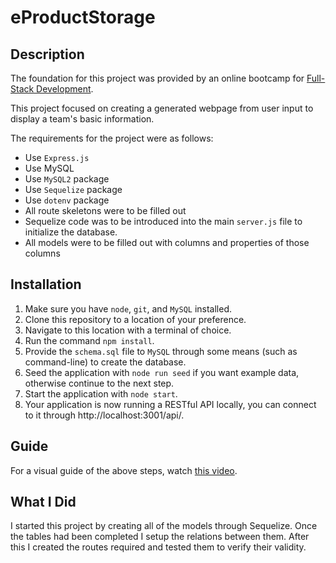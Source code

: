 # eProductStorage

## Description

The foundation for this project was provided by an online bootcamp for [Full-Stack Development](https://bootcamps.vanderbilt.edu/coding/online/landing/). 

This project focused on creating a generated webpage from user input to display a team's basic information.

The requirements for the project were as follows:
* Use `Express.js`
* Use MySQL
* Use `MySQL2` package
* Use `Sequelize` package
* Use `dotenv` package
* All route skeletons were to be filled out
* Sequelize code was to be introduced into the main `server.js` file to initialize the database.
* All models were to be filled out with columns and properties of those columns

## Installation

1. Make sure you have `node`, `git`, and `MySQL` installed.
2. Clone this repository to a location of your preference.
3. Navigate to this location with a terminal of choice.
4. Run the command `npm install`.
5. Provide the `schema.sql` file to `MySQL` through some means (such as command-line) to create the database.
6. Seed the application with `node run seed` if you want example data, otherwise continue to the next step.
7. Start the application with `node start`.
8. Your application is now running a RESTful API locally, you can connect to it through http://localhost:3001/api/.

## Guide

For a visual guide of the above steps, watch [this video](https://youtu.be/).

## What I Did

I started this project by creating all of the models through Sequelize. Once the tables had been completed I setup the relations between them. After this I created the routes required and tested them to verify their validity.